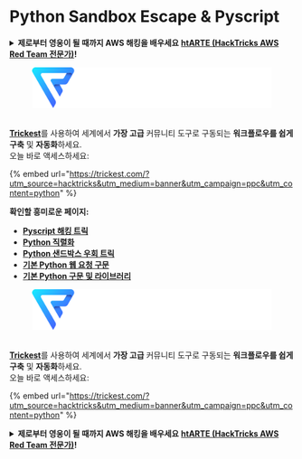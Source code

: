 # Python Sandbox Escape & Pyscript

<details>

<summary><strong>제로부터 영웅이 될 때까지 AWS 해킹을 배우세요</strong> <a href="https://training.hacktricks.xyz/courses/arte"><strong>htARTE (HackTricks AWS Red Team 전문가)</strong></a><strong>!</strong></summary>

HackTricks를 지원하는 다른 방법:

* **회사가 HackTricks에 광고되길 원하거나** **PDF로 HackTricks 다운로드**하려면 [**구독 요금제**](https://github.com/sponsors/carlospolop)를 확인하세요!
* [**공식 PEASS & HackTricks 굿즈**](https://peass.creator-spring.com)를 구매하세요
* [**The PEASS Family**](https://opensea.io/collection/the-peass-family)를 발견하세요, 당사의 독점 [**NFTs**](https://opensea.io/collection/the-peass-family) 컬렉션
* **💬 [**디스코드 그룹**](https://discord.gg/hRep4RUj7f)에 가입하거나 [**텔레그램 그룹**](https://t.me/peass)에 가입하거나** 트위터** 🐦 [**@hacktricks\_live**](https://twitter.com/hacktricks\_live)**를 팔로우하세요.**
* **해킹 트릭을 공유하려면** [**HackTricks**](https://github.com/carlospolop/hacktricks) 및 [**HackTricks Cloud**](https://github.com/carlospolop/hacktricks-cloud) github 저장소에 PR을 제출하세요.

</details>

<figure><img src="../../.gitbook/assets/image (48).png" alt=""><figcaption></figcaption></figure>

\
[**Trickest**](https://trickest.com/?utm_source=hacktricks&utm_medium=text&utm_campaign=ppc&utm_content=python)를 사용하여 세계에서 **가장 고급** 커뮤니티 도구로 구동되는 **워크플로우를 쉽게 구축** 및 **자동화**하세요.\
오늘 바로 액세스하세요:

{% embed url="https://trickest.com/?utm_source=hacktricks&utm_medium=banner&utm_campaign=ppc&utm_content=python" %}

**확인할 흥미로운 페이지:**

* [**Pyscript 해킹 트릭**](pyscript.md)
* [**Python 직렬화**](../../pentesting-web/deserialization/#python)
* [**Python 샌드박스 우회 트릭**](bypass-python-sandboxes/)
* [**기본 Python 웹 요청 구문**](web-requests.md)
* [**기본 Python 구문 및 라이브러리**](basic-python.md)

<figure><img src="../../.gitbook/assets/image (48).png" alt=""><figcaption></figcaption></figure>

\
[**Trickest**](https://trickest.com/?utm_source=hacktricks&utm_medium=text&utm_campaign=ppc&utm_content=python)를 사용하여 세계에서 **가장 고급** 커뮤니티 도구로 구동되는 **워크플로우를 쉽게 구축** 및 **자동화**하세요.\
오늘 바로 액세스하세요:

{% embed url="https://trickest.com/?utm_source=hacktricks&utm_medium=banner&utm_campaign=ppc&utm_content=python" %}

<details>

<summary><strong>제로부터 영웅이 될 때까지 AWS 해킹을 배우세요</strong> <a href="https://training.hacktricks.xyz/courses/arte"><strong>htARTE (HackTricks AWS Red Team 전문가)</strong></a><strong>!</strong></summary>

HackTricks를 지원하는 다른 방법:

* **회사가 HackTricks에 광고되길 원하거나** **PDF로 HackTricks 다운로드**하려면 [**구독 요금제**](https://github.com/sponsors/carlospolop)를 확인하세요!
* [**공식 PEASS & HackTricks 굿즈**](https://peass.creator-spring.com)를 구매하세요
* [**The PEASS Family**](https://opensea.io/collection/the-peass-family)를 발견하세요, 당사의 독점 [**NFTs**](https://opensea.io/collection/the-peass-family) 컬렉션
* **💬 [**디스코드 그룹**](https://discord.gg/hRep4RUj7f)에 가입하거나 [**텔레그램 그룹**](https://t.me/peass)에 가입하거나** 트위터** 🐦 [**@hacktricks\_live**](https://twitter.com/hacktricks\_live)**를 팔로우하세요.**
* **해킹 트릭을 공유하려면** [**HackTricks**](https://github.com/carlospolop/hacktricks) 및 [**HackTricks Cloud**](https://github.com/carlospolop/hacktricks-cloud) github 저장소에 PR을 제출하세요.

</details>
